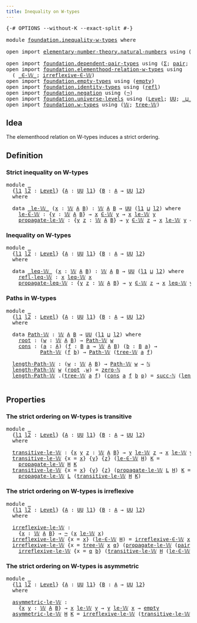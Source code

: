 ```yaml
---
title: Inequality on W-types
---
```


<pre class="Agda"><a id="47" class="Symbol">{-#</a> <a id="51" class="Keyword">OPTIONS</a> <a id="59" class="Pragma">--without-K</a> <a id="71" class="Pragma">--exact-split</a> <a id="85" class="Symbol">#-}</a>

<a id="90" class="Keyword">module</a> <a id="97" href="foundation.inequality-w-types.html" class="Module">foundation.inequality-w-types</a> <a id="127" class="Keyword">where</a>

<a id="134" class="Keyword">open</a> <a id="139" class="Keyword">import</a> <a id="146" href="elementary-number-theory.natural-numbers.html" class="Module">elementary-number-theory.natural-numbers</a> <a id="187" class="Keyword">using</a> <a id="193" class="Symbol">(</a><a id="194" href="elementary-number-theory.natural-numbers.html#1458" class="Datatype">ℕ</a><a id="195" class="Symbol">;</a> <a id="197" href="elementary-number-theory.natural-numbers.html#1479" class="InductiveConstructor">zero-ℕ</a><a id="203" class="Symbol">;</a> <a id="205" href="elementary-number-theory.natural-numbers.html#1492" class="InductiveConstructor">succ-ℕ</a><a id="211" class="Symbol">)</a>

<a id="214" class="Keyword">open</a> <a id="219" class="Keyword">import</a> <a id="226" href="foundation.dependent-pair-types.html" class="Module">foundation.dependent-pair-types</a> <a id="258" class="Keyword">using</a> <a id="264" class="Symbol">(</a><a id="265" href="foundation-core.dependent-pair-types.html#515" class="Record">Σ</a><a id="266" class="Symbol">;</a> <a id="268" href="foundation-core.dependent-pair-types.html#588" class="InductiveConstructor">pair</a><a id="272" class="Symbol">;</a> <a id="274" href="foundation-core.dependent-pair-types.html#605" class="Field">pr1</a><a id="277" class="Symbol">;</a> <a id="279" href="foundation-core.dependent-pair-types.html#617" class="Field">pr2</a><a id="282" class="Symbol">)</a>
<a id="284" class="Keyword">open</a> <a id="289" class="Keyword">import</a> <a id="296" href="foundation.elementhood-relation-w-types.html" class="Module">foundation.elementhood-relation-w-types</a> <a id="336" class="Keyword">using</a>
  <a id="344" class="Symbol">(</a> <a id="346" href="foundation.elementhood-relation-w-types.html#748" class="Function Operator">_∈-𝕎_</a><a id="351" class="Symbol">;</a> <a id="353" href="foundation.elementhood-relation-w-types.html#918" class="Function">irreflexive-∈-𝕎</a><a id="368" class="Symbol">)</a>
<a id="370" class="Keyword">open</a> <a id="375" class="Keyword">import</a> <a id="382" href="foundation.empty-types.html" class="Module">foundation.empty-types</a> <a id="405" class="Keyword">using</a> <a id="411" class="Symbol">(</a><a id="412" href="foundation-core.empty-types.html#1057" class="Datatype">empty</a><a id="417" class="Symbol">)</a>
<a id="419" class="Keyword">open</a> <a id="424" class="Keyword">import</a> <a id="431" href="foundation.identity-types.html" class="Module">foundation.identity-types</a> <a id="457" class="Keyword">using</a> <a id="463" class="Symbol">(</a><a id="464" href="foundation-core.identity-types.html#1820" class="InductiveConstructor">refl</a><a id="468" class="Symbol">)</a>
<a id="470" class="Keyword">open</a> <a id="475" class="Keyword">import</a> <a id="482" href="foundation.negation.html" class="Module">foundation.negation</a> <a id="502" class="Keyword">using</a> <a id="508" class="Symbol">(</a><a id="509" href="foundation-core.negation.html#465" class="Function">¬</a><a id="510" class="Symbol">)</a>
<a id="512" class="Keyword">open</a> <a id="517" class="Keyword">import</a> <a id="524" href="foundation.universe-levels.html" class="Module">foundation.universe-levels</a> <a id="551" class="Keyword">using</a> <a id="557" class="Symbol">(</a><a id="558" href="Agda.Primitive.html#597" class="Postulate">Level</a><a id="563" class="Symbol">;</a> <a id="565" href="foundation-core.universe-levels.html#235" class="Primitive">UU</a><a id="567" class="Symbol">;</a> <a id="569" href="Agda.Primitive.html#810" class="Primitive Operator">_⊔_</a><a id="572" class="Symbol">)</a>
<a id="574" class="Keyword">open</a> <a id="579" class="Keyword">import</a> <a id="586" href="foundation.w-types.html" class="Module">foundation.w-types</a> <a id="605" class="Keyword">using</a> <a id="611" class="Symbol">(</a><a id="612" href="foundation.w-types.html#2280" class="Datatype">𝕎</a><a id="613" class="Symbol">;</a> <a id="615" href="foundation.w-types.html#2349" class="InductiveConstructor">tree-𝕎</a><a id="621" class="Symbol">)</a>
</pre>
## Idea

The elementhood relation on W-types induces a strict ordering.

## Definition

### Strict inequality on W-types

<pre class="Agda"><a id="758" class="Keyword">module</a> <a id="765" href="foundation.inequality-w-types.html#765" class="Module">_</a>
  <a id="769" class="Symbol">{</a><a id="770" href="foundation.inequality-w-types.html#770" class="Bound">l1</a> <a id="773" href="foundation.inequality-w-types.html#773" class="Bound">l2</a> <a id="776" class="Symbol">:</a> <a id="778" href="Agda.Primitive.html#597" class="Postulate">Level</a><a id="783" class="Symbol">}</a> <a id="785" class="Symbol">{</a><a id="786" href="foundation.inequality-w-types.html#786" class="Bound">A</a> <a id="788" class="Symbol">:</a> <a id="790" href="foundation-core.universe-levels.html#235" class="Primitive">UU</a> <a id="793" href="foundation.inequality-w-types.html#770" class="Bound">l1</a><a id="795" class="Symbol">}</a> <a id="797" class="Symbol">{</a><a id="798" href="foundation.inequality-w-types.html#798" class="Bound">B</a> <a id="800" class="Symbol">:</a> <a id="802" href="foundation.inequality-w-types.html#786" class="Bound">A</a> <a id="804" class="Symbol">→</a> <a id="806" href="foundation-core.universe-levels.html#235" class="Primitive">UU</a> <a id="809" href="foundation.inequality-w-types.html#773" class="Bound">l2</a><a id="811" class="Symbol">}</a>
  <a id="815" class="Keyword">where</a>

  <a id="824" class="Keyword">data</a> <a id="829" href="foundation.inequality-w-types.html#829" class="Datatype Operator">_le-𝕎_</a> <a id="836" class="Symbol">(</a><a id="837" href="foundation.inequality-w-types.html#837" class="Bound">x</a> <a id="839" class="Symbol">:</a> <a id="841" href="foundation.w-types.html#2280" class="Datatype">𝕎</a> <a id="843" href="foundation.inequality-w-types.html#786" class="Bound">A</a> <a id="845" href="foundation.inequality-w-types.html#798" class="Bound">B</a><a id="846" class="Symbol">)</a> <a id="848" class="Symbol">:</a> <a id="850" href="foundation.w-types.html#2280" class="Datatype">𝕎</a> <a id="852" href="foundation.inequality-w-types.html#786" class="Bound">A</a> <a id="854" href="foundation.inequality-w-types.html#798" class="Bound">B</a> <a id="856" class="Symbol">→</a> <a id="858" href="foundation-core.universe-levels.html#235" class="Primitive">UU</a> <a id="861" class="Symbol">(</a><a id="862" href="foundation.inequality-w-types.html#770" class="Bound">l1</a> <a id="865" href="Agda.Primitive.html#810" class="Primitive Operator">⊔</a> <a id="867" href="foundation.inequality-w-types.html#773" class="Bound">l2</a><a id="869" class="Symbol">)</a> <a id="871" class="Keyword">where</a>
    <a id="881" href="foundation.inequality-w-types.html#881" class="InductiveConstructor">le-∈-𝕎</a> <a id="888" class="Symbol">:</a> <a id="890" class="Symbol">{</a><a id="891" href="foundation.inequality-w-types.html#891" class="Bound">y</a> <a id="893" class="Symbol">:</a> <a id="895" href="foundation.w-types.html#2280" class="Datatype">𝕎</a> <a id="897" href="foundation.inequality-w-types.html#786" class="Bound">A</a> <a id="899" href="foundation.inequality-w-types.html#798" class="Bound">B</a><a id="900" class="Symbol">}</a> <a id="902" class="Symbol">→</a> <a id="904" href="foundation.inequality-w-types.html#837" class="Bound">x</a> <a id="906" href="foundation.elementhood-relation-w-types.html#748" class="Function Operator">∈-𝕎</a> <a id="910" href="foundation.inequality-w-types.html#891" class="Bound">y</a> <a id="912" class="Symbol">→</a> <a id="914" href="foundation.inequality-w-types.html#837" class="Bound">x</a> <a id="916" href="foundation.inequality-w-types.html#829" class="Datatype Operator">le-𝕎</a> <a id="921" href="foundation.inequality-w-types.html#891" class="Bound">y</a>
    <a id="927" href="foundation.inequality-w-types.html#927" class="InductiveConstructor">propagate-le-𝕎</a> <a id="942" class="Symbol">:</a> <a id="944" class="Symbol">{</a><a id="945" href="foundation.inequality-w-types.html#945" class="Bound">y</a> <a id="947" href="foundation.inequality-w-types.html#947" class="Bound">z</a> <a id="949" class="Symbol">:</a> <a id="951" href="foundation.w-types.html#2280" class="Datatype">𝕎</a> <a id="953" href="foundation.inequality-w-types.html#786" class="Bound">A</a> <a id="955" href="foundation.inequality-w-types.html#798" class="Bound">B</a><a id="956" class="Symbol">}</a> <a id="958" class="Symbol">→</a> <a id="960" href="foundation.inequality-w-types.html#945" class="Bound">y</a> <a id="962" href="foundation.elementhood-relation-w-types.html#748" class="Function Operator">∈-𝕎</a> <a id="966" href="foundation.inequality-w-types.html#947" class="Bound">z</a> <a id="968" class="Symbol">→</a> <a id="970" href="foundation.inequality-w-types.html#837" class="Bound">x</a> <a id="972" href="foundation.inequality-w-types.html#829" class="Datatype Operator">le-𝕎</a> <a id="977" href="foundation.inequality-w-types.html#945" class="Bound">y</a> <a id="979" class="Symbol">→</a> <a id="981" href="foundation.inequality-w-types.html#837" class="Bound">x</a> <a id="983" href="foundation.inequality-w-types.html#829" class="Datatype Operator">le-𝕎</a> <a id="988" href="foundation.inequality-w-types.html#947" class="Bound">z</a>
</pre>
### Inequality on W-types

<pre class="Agda"><a id="1030" class="Keyword">module</a> <a id="1037" href="foundation.inequality-w-types.html#1037" class="Module">_</a>
  <a id="1041" class="Symbol">{</a><a id="1042" href="foundation.inequality-w-types.html#1042" class="Bound">l1</a> <a id="1045" href="foundation.inequality-w-types.html#1045" class="Bound">l2</a> <a id="1048" class="Symbol">:</a> <a id="1050" href="Agda.Primitive.html#597" class="Postulate">Level</a><a id="1055" class="Symbol">}</a> <a id="1057" class="Symbol">{</a><a id="1058" href="foundation.inequality-w-types.html#1058" class="Bound">A</a> <a id="1060" class="Symbol">:</a> <a id="1062" href="foundation-core.universe-levels.html#235" class="Primitive">UU</a> <a id="1065" href="foundation.inequality-w-types.html#1042" class="Bound">l1</a><a id="1067" class="Symbol">}</a> <a id="1069" class="Symbol">{</a><a id="1070" href="foundation.inequality-w-types.html#1070" class="Bound">B</a> <a id="1072" class="Symbol">:</a> <a id="1074" href="foundation.inequality-w-types.html#1058" class="Bound">A</a> <a id="1076" class="Symbol">→</a> <a id="1078" href="foundation-core.universe-levels.html#235" class="Primitive">UU</a> <a id="1081" href="foundation.inequality-w-types.html#1045" class="Bound">l2</a><a id="1083" class="Symbol">}</a>
  <a id="1087" class="Keyword">where</a>

  <a id="1096" class="Keyword">data</a> <a id="1101" href="foundation.inequality-w-types.html#1101" class="Datatype Operator">_leq-𝕎_</a> <a id="1109" class="Symbol">(</a><a id="1110" href="foundation.inequality-w-types.html#1110" class="Bound">x</a> <a id="1112" class="Symbol">:</a> <a id="1114" href="foundation.w-types.html#2280" class="Datatype">𝕎</a> <a id="1116" href="foundation.inequality-w-types.html#1058" class="Bound">A</a> <a id="1118" href="foundation.inequality-w-types.html#1070" class="Bound">B</a><a id="1119" class="Symbol">)</a> <a id="1121" class="Symbol">:</a> <a id="1123" href="foundation.w-types.html#2280" class="Datatype">𝕎</a> <a id="1125" href="foundation.inequality-w-types.html#1058" class="Bound">A</a> <a id="1127" href="foundation.inequality-w-types.html#1070" class="Bound">B</a> <a id="1129" class="Symbol">→</a> <a id="1131" href="foundation-core.universe-levels.html#235" class="Primitive">UU</a> <a id="1134" class="Symbol">(</a><a id="1135" href="foundation.inequality-w-types.html#1042" class="Bound">l1</a> <a id="1138" href="Agda.Primitive.html#810" class="Primitive Operator">⊔</a> <a id="1140" href="foundation.inequality-w-types.html#1045" class="Bound">l2</a><a id="1142" class="Symbol">)</a> <a id="1144" class="Keyword">where</a>
    <a id="1154" href="foundation.inequality-w-types.html#1154" class="InductiveConstructor">refl-leq-𝕎</a> <a id="1165" class="Symbol">:</a> <a id="1167" href="foundation.inequality-w-types.html#1110" class="Bound">x</a> <a id="1169" href="foundation.inequality-w-types.html#1101" class="Datatype Operator">leq-𝕎</a> <a id="1175" href="foundation.inequality-w-types.html#1110" class="Bound">x</a>
    <a id="1181" href="foundation.inequality-w-types.html#1181" class="InductiveConstructor">propagate-leq-𝕎</a> <a id="1197" class="Symbol">:</a> <a id="1199" class="Symbol">{</a><a id="1200" href="foundation.inequality-w-types.html#1200" class="Bound">y</a> <a id="1202" href="foundation.inequality-w-types.html#1202" class="Bound">z</a> <a id="1204" class="Symbol">:</a> <a id="1206" href="foundation.w-types.html#2280" class="Datatype">𝕎</a> <a id="1208" href="foundation.inequality-w-types.html#1058" class="Bound">A</a> <a id="1210" href="foundation.inequality-w-types.html#1070" class="Bound">B</a><a id="1211" class="Symbol">}</a> <a id="1213" class="Symbol">→</a> <a id="1215" href="foundation.inequality-w-types.html#1200" class="Bound">y</a> <a id="1217" href="foundation.elementhood-relation-w-types.html#748" class="Function Operator">∈-𝕎</a> <a id="1221" href="foundation.inequality-w-types.html#1202" class="Bound">z</a> <a id="1223" class="Symbol">→</a> <a id="1225" href="foundation.inequality-w-types.html#1110" class="Bound">x</a> <a id="1227" href="foundation.inequality-w-types.html#1101" class="Datatype Operator">leq-𝕎</a> <a id="1233" href="foundation.inequality-w-types.html#1200" class="Bound">y</a> <a id="1235" class="Symbol">→</a> <a id="1237" href="foundation.inequality-w-types.html#1110" class="Bound">x</a> <a id="1239" href="foundation.inequality-w-types.html#1101" class="Datatype Operator">leq-𝕎</a> <a id="1245" href="foundation.inequality-w-types.html#1202" class="Bound">z</a>
</pre>
### Paths in W-types

<pre class="Agda"><a id="1282" class="Keyword">module</a> <a id="1289" href="foundation.inequality-w-types.html#1289" class="Module">_</a>
  <a id="1293" class="Symbol">{</a><a id="1294" href="foundation.inequality-w-types.html#1294" class="Bound">l1</a> <a id="1297" href="foundation.inequality-w-types.html#1297" class="Bound">l2</a> <a id="1300" class="Symbol">:</a> <a id="1302" href="Agda.Primitive.html#597" class="Postulate">Level</a><a id="1307" class="Symbol">}</a> <a id="1309" class="Symbol">{</a><a id="1310" href="foundation.inequality-w-types.html#1310" class="Bound">A</a> <a id="1312" class="Symbol">:</a> <a id="1314" href="foundation-core.universe-levels.html#235" class="Primitive">UU</a> <a id="1317" href="foundation.inequality-w-types.html#1294" class="Bound">l1</a><a id="1319" class="Symbol">}</a> <a id="1321" class="Symbol">{</a><a id="1322" href="foundation.inequality-w-types.html#1322" class="Bound">B</a> <a id="1324" class="Symbol">:</a> <a id="1326" href="foundation.inequality-w-types.html#1310" class="Bound">A</a> <a id="1328" class="Symbol">→</a> <a id="1330" href="foundation-core.universe-levels.html#235" class="Primitive">UU</a> <a id="1333" href="foundation.inequality-w-types.html#1297" class="Bound">l2</a><a id="1335" class="Symbol">}</a>
  <a id="1339" class="Keyword">where</a>

  <a id="1348" class="Keyword">data</a> <a id="1353" href="foundation.inequality-w-types.html#1353" class="Datatype">Path-𝕎</a> <a id="1360" class="Symbol">:</a> <a id="1362" href="foundation.w-types.html#2280" class="Datatype">𝕎</a> <a id="1364" href="foundation.inequality-w-types.html#1310" class="Bound">A</a> <a id="1366" href="foundation.inequality-w-types.html#1322" class="Bound">B</a> <a id="1368" class="Symbol">→</a> <a id="1370" href="foundation-core.universe-levels.html#235" class="Primitive">UU</a> <a id="1373" class="Symbol">(</a><a id="1374" href="foundation.inequality-w-types.html#1294" class="Bound">l1</a> <a id="1377" href="Agda.Primitive.html#810" class="Primitive Operator">⊔</a> <a id="1379" href="foundation.inequality-w-types.html#1297" class="Bound">l2</a><a id="1381" class="Symbol">)</a> <a id="1383" class="Keyword">where</a>
    <a id="1393" href="foundation.inequality-w-types.html#1393" class="InductiveConstructor">root</a> <a id="1398" class="Symbol">:</a> <a id="1400" class="Symbol">(</a><a id="1401" href="foundation.inequality-w-types.html#1401" class="Bound">w</a> <a id="1403" class="Symbol">:</a> <a id="1405" href="foundation.w-types.html#2280" class="Datatype">𝕎</a> <a id="1407" href="foundation.inequality-w-types.html#1310" class="Bound">A</a> <a id="1409" href="foundation.inequality-w-types.html#1322" class="Bound">B</a><a id="1410" class="Symbol">)</a> <a id="1412" class="Symbol">→</a> <a id="1414" href="foundation.inequality-w-types.html#1353" class="Datatype">Path-𝕎</a> <a id="1421" href="foundation.inequality-w-types.html#1401" class="Bound">w</a>
    <a id="1427" href="foundation.inequality-w-types.html#1427" class="InductiveConstructor">cons</a> <a id="1432" class="Symbol">:</a> <a id="1434" class="Symbol">(</a><a id="1435" href="foundation.inequality-w-types.html#1435" class="Bound">a</a> <a id="1437" class="Symbol">:</a> <a id="1439" href="foundation.inequality-w-types.html#1310" class="Bound">A</a><a id="1440" class="Symbol">)</a> <a id="1442" class="Symbol">(</a><a id="1443" href="foundation.inequality-w-types.html#1443" class="Bound">f</a> <a id="1445" class="Symbol">:</a> <a id="1447" href="foundation.inequality-w-types.html#1322" class="Bound">B</a> <a id="1449" href="foundation.inequality-w-types.html#1435" class="Bound">a</a> <a id="1451" class="Symbol">→</a> <a id="1453" href="foundation.w-types.html#2280" class="Datatype">𝕎</a> <a id="1455" href="foundation.inequality-w-types.html#1310" class="Bound">A</a> <a id="1457" href="foundation.inequality-w-types.html#1322" class="Bound">B</a><a id="1458" class="Symbol">)</a> <a id="1460" class="Symbol">(</a><a id="1461" href="foundation.inequality-w-types.html#1461" class="Bound">b</a> <a id="1463" class="Symbol">:</a> <a id="1465" href="foundation.inequality-w-types.html#1322" class="Bound">B</a> <a id="1467" href="foundation.inequality-w-types.html#1435" class="Bound">a</a><a id="1468" class="Symbol">)</a> <a id="1470" class="Symbol">→</a>
           <a id="1483" href="foundation.inequality-w-types.html#1353" class="Datatype">Path-𝕎</a> <a id="1490" class="Symbol">(</a><a id="1491" href="foundation.inequality-w-types.html#1443" class="Bound">f</a> <a id="1493" href="foundation.inequality-w-types.html#1461" class="Bound">b</a><a id="1494" class="Symbol">)</a> <a id="1496" class="Symbol">→</a> <a id="1498" href="foundation.inequality-w-types.html#1353" class="Datatype">Path-𝕎</a> <a id="1505" class="Symbol">(</a><a id="1506" href="foundation.w-types.html#2349" class="InductiveConstructor">tree-𝕎</a> <a id="1513" href="foundation.inequality-w-types.html#1435" class="Bound">a</a> <a id="1515" href="foundation.inequality-w-types.html#1443" class="Bound">f</a><a id="1516" class="Symbol">)</a>

  <a id="1521" href="foundation.inequality-w-types.html#1521" class="Function">length-Path-𝕎</a> <a id="1535" class="Symbol">:</a> <a id="1537" class="Symbol">(</a><a id="1538" href="foundation.inequality-w-types.html#1538" class="Bound">w</a> <a id="1540" class="Symbol">:</a> <a id="1542" href="foundation.w-types.html#2280" class="Datatype">𝕎</a> <a id="1544" href="foundation.inequality-w-types.html#1310" class="Bound">A</a> <a id="1546" href="foundation.inequality-w-types.html#1322" class="Bound">B</a><a id="1547" class="Symbol">)</a> <a id="1549" class="Symbol">→</a> <a id="1551" href="foundation.inequality-w-types.html#1353" class="Datatype">Path-𝕎</a> <a id="1558" href="foundation.inequality-w-types.html#1538" class="Bound">w</a> <a id="1560" class="Symbol">→</a> <a id="1562" href="elementary-number-theory.natural-numbers.html#1458" class="Datatype">ℕ</a>
  <a id="1566" href="foundation.inequality-w-types.html#1521" class="Function">length-Path-𝕎</a> <a id="1580" href="foundation.inequality-w-types.html#1580" class="Bound">w</a> <a id="1582" class="Symbol">(</a><a id="1583" href="foundation.inequality-w-types.html#1393" class="InductiveConstructor">root</a> <a id="1588" class="DottedPattern Symbol">.</a><a id="1589" href="foundation.inequality-w-types.html#1580" class="DottedPattern Bound">w</a><a id="1590" class="Symbol">)</a> <a id="1592" class="Symbol">=</a> <a id="1594" href="elementary-number-theory.natural-numbers.html#1479" class="InductiveConstructor">zero-ℕ</a>
  <a id="1603" href="foundation.inequality-w-types.html#1521" class="Function">length-Path-𝕎</a> <a id="1617" class="DottedPattern Symbol">.(</a><a id="1619" href="foundation.w-types.html#2349" class="DottedPattern InductiveConstructor">tree-𝕎</a> <a id="1626" href="foundation.inequality-w-types.html#1637" class="DottedPattern Bound">a</a> <a id="1628" href="foundation.inequality-w-types.html#1639" class="DottedPattern Bound">f</a><a id="1629" class="DottedPattern Symbol">)</a> <a id="1631" class="Symbol">(</a><a id="1632" href="foundation.inequality-w-types.html#1427" class="InductiveConstructor">cons</a> <a id="1637" href="foundation.inequality-w-types.html#1637" class="Bound">a</a> <a id="1639" href="foundation.inequality-w-types.html#1639" class="Bound">f</a> <a id="1641" href="foundation.inequality-w-types.html#1641" class="Bound">b</a> <a id="1643" href="foundation.inequality-w-types.html#1643" class="Bound">p</a><a id="1644" class="Symbol">)</a> <a id="1646" class="Symbol">=</a> <a id="1648" href="elementary-number-theory.natural-numbers.html#1492" class="InductiveConstructor">succ-ℕ</a> <a id="1655" class="Symbol">(</a><a id="1656" href="foundation.inequality-w-types.html#1521" class="Function">length-Path-𝕎</a> <a id="1670" class="Symbol">(</a><a id="1671" href="foundation.inequality-w-types.html#1639" class="Bound">f</a> <a id="1673" href="foundation.inequality-w-types.html#1641" class="Bound">b</a><a id="1674" class="Symbol">)</a> <a id="1676" href="foundation.inequality-w-types.html#1643" class="Bound">p</a><a id="1677" class="Symbol">)</a>

</pre>
## Properties

### The strict ordering on W-types is transitive

<pre class="Agda"><a id="1758" class="Keyword">module</a> <a id="1765" href="foundation.inequality-w-types.html#1765" class="Module">_</a>
  <a id="1769" class="Symbol">{</a><a id="1770" href="foundation.inequality-w-types.html#1770" class="Bound">l1</a> <a id="1773" href="foundation.inequality-w-types.html#1773" class="Bound">l2</a> <a id="1776" class="Symbol">:</a> <a id="1778" href="Agda.Primitive.html#597" class="Postulate">Level</a><a id="1783" class="Symbol">}</a> <a id="1785" class="Symbol">{</a><a id="1786" href="foundation.inequality-w-types.html#1786" class="Bound">A</a> <a id="1788" class="Symbol">:</a> <a id="1790" href="foundation-core.universe-levels.html#235" class="Primitive">UU</a> <a id="1793" href="foundation.inequality-w-types.html#1770" class="Bound">l1</a><a id="1795" class="Symbol">}</a> <a id="1797" class="Symbol">{</a><a id="1798" href="foundation.inequality-w-types.html#1798" class="Bound">B</a> <a id="1800" class="Symbol">:</a> <a id="1802" href="foundation.inequality-w-types.html#1786" class="Bound">A</a> <a id="1804" class="Symbol">→</a> <a id="1806" href="foundation-core.universe-levels.html#235" class="Primitive">UU</a> <a id="1809" href="foundation.inequality-w-types.html#1773" class="Bound">l2</a><a id="1811" class="Symbol">}</a>
  <a id="1815" class="Keyword">where</a>

  <a id="1824" href="foundation.inequality-w-types.html#1824" class="Function">transitive-le-𝕎</a> <a id="1840" class="Symbol">:</a> <a id="1842" class="Symbol">{</a><a id="1843" href="foundation.inequality-w-types.html#1843" class="Bound">x</a> <a id="1845" href="foundation.inequality-w-types.html#1845" class="Bound">y</a> <a id="1847" href="foundation.inequality-w-types.html#1847" class="Bound">z</a> <a id="1849" class="Symbol">:</a> <a id="1851" href="foundation.w-types.html#2280" class="Datatype">𝕎</a> <a id="1853" href="foundation.inequality-w-types.html#1786" class="Bound">A</a> <a id="1855" href="foundation.inequality-w-types.html#1798" class="Bound">B</a><a id="1856" class="Symbol">}</a> <a id="1858" class="Symbol">→</a> <a id="1860" href="foundation.inequality-w-types.html#1845" class="Bound">y</a> <a id="1862" href="foundation.inequality-w-types.html#829" class="Datatype Operator">le-𝕎</a> <a id="1867" href="foundation.inequality-w-types.html#1847" class="Bound">z</a> <a id="1869" class="Symbol">→</a> <a id="1871" href="foundation.inequality-w-types.html#1843" class="Bound">x</a> <a id="1873" href="foundation.inequality-w-types.html#829" class="Datatype Operator">le-𝕎</a> <a id="1878" href="foundation.inequality-w-types.html#1845" class="Bound">y</a> <a id="1880" class="Symbol">→</a> <a id="1882" href="foundation.inequality-w-types.html#1843" class="Bound">x</a> <a id="1884" href="foundation.inequality-w-types.html#829" class="Datatype Operator">le-𝕎</a> <a id="1889" href="foundation.inequality-w-types.html#1847" class="Bound">z</a>
  <a id="1893" href="foundation.inequality-w-types.html#1824" class="Function">transitive-le-𝕎</a> <a id="1909" class="Symbol">{</a><a id="1910" class="Argument">x</a> <a id="1912" class="Symbol">=</a> <a id="1914" href="foundation.inequality-w-types.html#1914" class="Bound">x</a><a id="1915" class="Symbol">}</a> <a id="1917" class="Symbol">{</a><a id="1918" href="foundation.inequality-w-types.html#1918" class="Bound">y</a><a id="1919" class="Symbol">}</a> <a id="1921" class="Symbol">{</a><a id="1922" href="foundation.inequality-w-types.html#1922" class="Bound">z</a><a id="1923" class="Symbol">}</a> <a id="1925" class="Symbol">(</a><a id="1926" href="foundation.inequality-w-types.html#881" class="InductiveConstructor">le-∈-𝕎</a> <a id="1933" href="foundation.inequality-w-types.html#1933" class="Bound">H</a><a id="1934" class="Symbol">)</a> <a id="1936" href="foundation.inequality-w-types.html#1936" class="Bound">K</a> <a id="1938" class="Symbol">=</a>
    <a id="1944" href="foundation.inequality-w-types.html#927" class="InductiveConstructor">propagate-le-𝕎</a> <a id="1959" href="foundation.inequality-w-types.html#1933" class="Bound">H</a> <a id="1961" href="foundation.inequality-w-types.html#1936" class="Bound">K</a>
  <a id="1965" href="foundation.inequality-w-types.html#1824" class="Function">transitive-le-𝕎</a> <a id="1981" class="Symbol">{</a><a id="1982" class="Argument">x</a> <a id="1984" class="Symbol">=</a> <a id="1986" href="foundation.inequality-w-types.html#1986" class="Bound">x</a><a id="1987" class="Symbol">}</a> <a id="1989" class="Symbol">{</a><a id="1990" href="foundation.inequality-w-types.html#1990" class="Bound">y</a><a id="1991" class="Symbol">}</a> <a id="1993" class="Symbol">{</a><a id="1994" href="foundation.inequality-w-types.html#1994" class="Bound">z</a><a id="1995" class="Symbol">}</a> <a id="1997" class="Symbol">(</a><a id="1998" href="foundation.inequality-w-types.html#927" class="InductiveConstructor">propagate-le-𝕎</a> <a id="2013" href="foundation.inequality-w-types.html#2013" class="Bound">L</a> <a id="2015" href="foundation.inequality-w-types.html#2015" class="Bound">H</a><a id="2016" class="Symbol">)</a> <a id="2018" href="foundation.inequality-w-types.html#2018" class="Bound">K</a> <a id="2020" class="Symbol">=</a>
    <a id="2026" href="foundation.inequality-w-types.html#927" class="InductiveConstructor">propagate-le-𝕎</a> <a id="2041" href="foundation.inequality-w-types.html#2013" class="Bound">L</a> <a id="2043" class="Symbol">(</a><a id="2044" href="foundation.inequality-w-types.html#1824" class="Function">transitive-le-𝕎</a> <a id="2060" href="foundation.inequality-w-types.html#2015" class="Bound">H</a> <a id="2062" href="foundation.inequality-w-types.html#2018" class="Bound">K</a><a id="2063" class="Symbol">)</a>
</pre>
### The strict ordering on W-types is irreflexive

<pre class="Agda"><a id="2129" class="Keyword">module</a> <a id="2136" href="foundation.inequality-w-types.html#2136" class="Module">_</a>
  <a id="2140" class="Symbol">{</a><a id="2141" href="foundation.inequality-w-types.html#2141" class="Bound">l1</a> <a id="2144" href="foundation.inequality-w-types.html#2144" class="Bound">l2</a> <a id="2147" class="Symbol">:</a> <a id="2149" href="Agda.Primitive.html#597" class="Postulate">Level</a><a id="2154" class="Symbol">}</a> <a id="2156" class="Symbol">{</a><a id="2157" href="foundation.inequality-w-types.html#2157" class="Bound">A</a> <a id="2159" class="Symbol">:</a> <a id="2161" href="foundation-core.universe-levels.html#235" class="Primitive">UU</a> <a id="2164" href="foundation.inequality-w-types.html#2141" class="Bound">l1</a><a id="2166" class="Symbol">}</a> <a id="2168" class="Symbol">{</a><a id="2169" href="foundation.inequality-w-types.html#2169" class="Bound">B</a> <a id="2171" class="Symbol">:</a> <a id="2173" href="foundation.inequality-w-types.html#2157" class="Bound">A</a> <a id="2175" class="Symbol">→</a> <a id="2177" href="foundation-core.universe-levels.html#235" class="Primitive">UU</a> <a id="2180" href="foundation.inequality-w-types.html#2144" class="Bound">l2</a><a id="2182" class="Symbol">}</a>
  <a id="2186" class="Keyword">where</a>

  <a id="2195" href="foundation.inequality-w-types.html#2195" class="Function">irreflexive-le-𝕎</a> <a id="2212" class="Symbol">:</a>
    <a id="2218" class="Symbol">{</a><a id="2219" href="foundation.inequality-w-types.html#2219" class="Bound">x</a> <a id="2221" class="Symbol">:</a> <a id="2223" href="foundation.w-types.html#2280" class="Datatype">𝕎</a> <a id="2225" href="foundation.inequality-w-types.html#2157" class="Bound">A</a> <a id="2227" href="foundation.inequality-w-types.html#2169" class="Bound">B</a><a id="2228" class="Symbol">}</a> <a id="2230" class="Symbol">→</a> <a id="2232" href="foundation-core.negation.html#465" class="Function">¬</a> <a id="2234" class="Symbol">(</a><a id="2235" href="foundation.inequality-w-types.html#2219" class="Bound">x</a> <a id="2237" href="foundation.inequality-w-types.html#829" class="Datatype Operator">le-𝕎</a> <a id="2242" href="foundation.inequality-w-types.html#2219" class="Bound">x</a><a id="2243" class="Symbol">)</a>
  <a id="2247" href="foundation.inequality-w-types.html#2195" class="Function">irreflexive-le-𝕎</a> <a id="2264" class="Symbol">{</a><a id="2265" class="Argument">x</a> <a id="2267" class="Symbol">=</a> <a id="2269" href="foundation.inequality-w-types.html#2269" class="Bound">x</a><a id="2270" class="Symbol">}</a> <a id="2272" class="Symbol">(</a><a id="2273" href="foundation.inequality-w-types.html#881" class="InductiveConstructor">le-∈-𝕎</a> <a id="2280" href="foundation.inequality-w-types.html#2280" class="Bound">H</a><a id="2281" class="Symbol">)</a> <a id="2283" class="Symbol">=</a> <a id="2285" href="foundation.elementhood-relation-w-types.html#918" class="Function">irreflexive-∈-𝕎</a> <a id="2301" href="foundation.inequality-w-types.html#2269" class="Bound">x</a> <a id="2303" href="foundation.inequality-w-types.html#2280" class="Bound">H</a>
  <a id="2307" href="foundation.inequality-w-types.html#2195" class="Function">irreflexive-le-𝕎</a> <a id="2324" class="Symbol">{</a><a id="2325" class="Argument">x</a> <a id="2327" class="Symbol">=</a> <a id="2329" href="foundation.w-types.html#2349" class="InductiveConstructor">tree-𝕎</a> <a id="2336" href="foundation.inequality-w-types.html#2336" class="Bound">x</a> <a id="2338" href="foundation.inequality-w-types.html#2338" class="Bound">α</a><a id="2339" class="Symbol">}</a> <a id="2341" class="Symbol">(</a><a id="2342" href="foundation.inequality-w-types.html#927" class="InductiveConstructor">propagate-le-𝕎</a> <a id="2357" class="Symbol">(</a><a id="2358" href="foundation-core.dependent-pair-types.html#588" class="InductiveConstructor">pair</a> <a id="2363" href="foundation.inequality-w-types.html#2363" class="Bound">b</a> <a id="2365" href="foundation-core.identity-types.html#1820" class="InductiveConstructor">refl</a><a id="2369" class="Symbol">)</a> <a id="2371" href="foundation.inequality-w-types.html#2371" class="Bound">H</a><a id="2372" class="Symbol">)</a> <a id="2374" class="Symbol">=</a>
    <a id="2380" href="foundation.inequality-w-types.html#2195" class="Function">irreflexive-le-𝕎</a> <a id="2397" class="Symbol">{</a><a id="2398" class="Argument">x</a> <a id="2400" class="Symbol">=</a> <a id="2402" href="foundation.inequality-w-types.html#2338" class="Bound">α</a> <a id="2404" href="foundation.inequality-w-types.html#2363" class="Bound">b</a><a id="2405" class="Symbol">}</a> <a id="2407" class="Symbol">(</a><a id="2408" href="foundation.inequality-w-types.html#1824" class="Function">transitive-le-𝕎</a> <a id="2424" href="foundation.inequality-w-types.html#2371" class="Bound">H</a> <a id="2426" class="Symbol">(</a><a id="2427" href="foundation.inequality-w-types.html#881" class="InductiveConstructor">le-∈-𝕎</a> <a id="2434" class="Symbol">(</a><a id="2435" href="foundation-core.dependent-pair-types.html#588" class="InductiveConstructor">pair</a> <a id="2440" href="foundation.inequality-w-types.html#2363" class="Bound">b</a> <a id="2442" href="foundation-core.identity-types.html#1820" class="InductiveConstructor">refl</a><a id="2446" class="Symbol">)))</a>
</pre>
### The strict ordering on W-types is asymmetric

<pre class="Agda"><a id="2513" class="Keyword">module</a> <a id="2520" href="foundation.inequality-w-types.html#2520" class="Module">_</a>
  <a id="2524" class="Symbol">{</a><a id="2525" href="foundation.inequality-w-types.html#2525" class="Bound">l1</a> <a id="2528" href="foundation.inequality-w-types.html#2528" class="Bound">l2</a> <a id="2531" class="Symbol">:</a> <a id="2533" href="Agda.Primitive.html#597" class="Postulate">Level</a><a id="2538" class="Symbol">}</a> <a id="2540" class="Symbol">{</a><a id="2541" href="foundation.inequality-w-types.html#2541" class="Bound">A</a> <a id="2543" class="Symbol">:</a> <a id="2545" href="foundation-core.universe-levels.html#235" class="Primitive">UU</a> <a id="2548" href="foundation.inequality-w-types.html#2525" class="Bound">l1</a><a id="2550" class="Symbol">}</a> <a id="2552" class="Symbol">{</a><a id="2553" href="foundation.inequality-w-types.html#2553" class="Bound">B</a> <a id="2555" class="Symbol">:</a> <a id="2557" href="foundation.inequality-w-types.html#2541" class="Bound">A</a> <a id="2559" class="Symbol">→</a> <a id="2561" href="foundation-core.universe-levels.html#235" class="Primitive">UU</a> <a id="2564" href="foundation.inequality-w-types.html#2528" class="Bound">l2</a><a id="2566" class="Symbol">}</a>
  <a id="2570" class="Keyword">where</a>

  <a id="2579" href="foundation.inequality-w-types.html#2579" class="Function">asymmetric-le-𝕎</a> <a id="2595" class="Symbol">:</a>
    <a id="2601" class="Symbol">{</a><a id="2602" href="foundation.inequality-w-types.html#2602" class="Bound">x</a> <a id="2604" href="foundation.inequality-w-types.html#2604" class="Bound">y</a> <a id="2606" class="Symbol">:</a> <a id="2608" href="foundation.w-types.html#2280" class="Datatype">𝕎</a> <a id="2610" href="foundation.inequality-w-types.html#2541" class="Bound">A</a> <a id="2612" href="foundation.inequality-w-types.html#2553" class="Bound">B</a><a id="2613" class="Symbol">}</a> <a id="2615" class="Symbol">→</a> <a id="2617" href="foundation.inequality-w-types.html#2602" class="Bound">x</a> <a id="2619" href="foundation.inequality-w-types.html#829" class="Datatype Operator">le-𝕎</a> <a id="2624" href="foundation.inequality-w-types.html#2604" class="Bound">y</a> <a id="2626" class="Symbol">→</a> <a id="2628" href="foundation.inequality-w-types.html#2604" class="Bound">y</a> <a id="2630" href="foundation.inequality-w-types.html#829" class="Datatype Operator">le-𝕎</a> <a id="2635" href="foundation.inequality-w-types.html#2602" class="Bound">x</a> <a id="2637" class="Symbol">→</a> <a id="2639" href="foundation-core.empty-types.html#1057" class="Datatype">empty</a>
  <a id="2647" href="foundation.inequality-w-types.html#2579" class="Function">asymmetric-le-𝕎</a> <a id="2663" href="foundation.inequality-w-types.html#2663" class="Bound">H</a> <a id="2665" href="foundation.inequality-w-types.html#2665" class="Bound">K</a> <a id="2667" class="Symbol">=</a> <a id="2669" href="foundation.inequality-w-types.html#2195" class="Function">irreflexive-le-𝕎</a> <a id="2686" class="Symbol">(</a><a id="2687" href="foundation.inequality-w-types.html#1824" class="Function">transitive-le-𝕎</a> <a id="2703" href="foundation.inequality-w-types.html#2663" class="Bound">H</a> <a id="2705" href="foundation.inequality-w-types.html#2665" class="Bound">K</a><a id="2706" class="Symbol">)</a>
</pre>